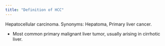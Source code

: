 ```yaml
---
title: "Definition of HCC"
---
```

Hepatocellular carcinoma. Synonyms: Hepatoma, Primary liver cancer. 
* Most common primary malignant liver tumor, usually arising in cirrhotic liver.

